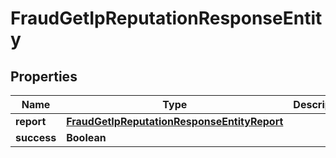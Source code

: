 

# FraudGetIpReputationResponseEntity


## Properties

| Name | Type | Description | Notes |
|------------ | ------------- | ------------- | -------------|
|**report** | [**FraudGetIpReputationResponseEntityReport**](FraudGetIpReputationResponseEntityReport.md) |  |  [optional] |
|**success** | **Boolean** |  |  [optional] |



